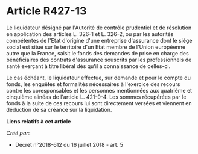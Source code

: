 # Article R427-13

Le liquidateur désigné par l'Autorité de contrôle prudentiel et de résolution en application des articles L. 326-1 et L.
326-2, ou par les autorités compétentes de l'Etat d'origine d'une entreprise d'assurance dont le siège social est situé sur
le territoire d'un Etat membre de l'Union européenne autre que la France, saisit le fonds des demandes de prise en charge des
bénéficiaires des contrats d'assurance souscrits par les professionnels de santé exerçant à titre libéral dès qu'il a
connaissance de celles-ci.

Le cas échéant, le liquidateur effectue, sur demande et pour le compte du fonds, les enquêtes et formalités nécessaires à
l'exercice des recours contre les coresponsables et les personnes mentionnées aux quatrième et cinquième alinéas de l'article
L. 421-9-4. Les sommes récupérées par le fonds à la suite de ces recours lui sont directement versées et viennent en
déduction de sa créance sur la liquidation.

**Liens relatifs à cet article**

_Créé par_:

  - Décret n°2018-612 du 16 juillet 2018 - art. 5
